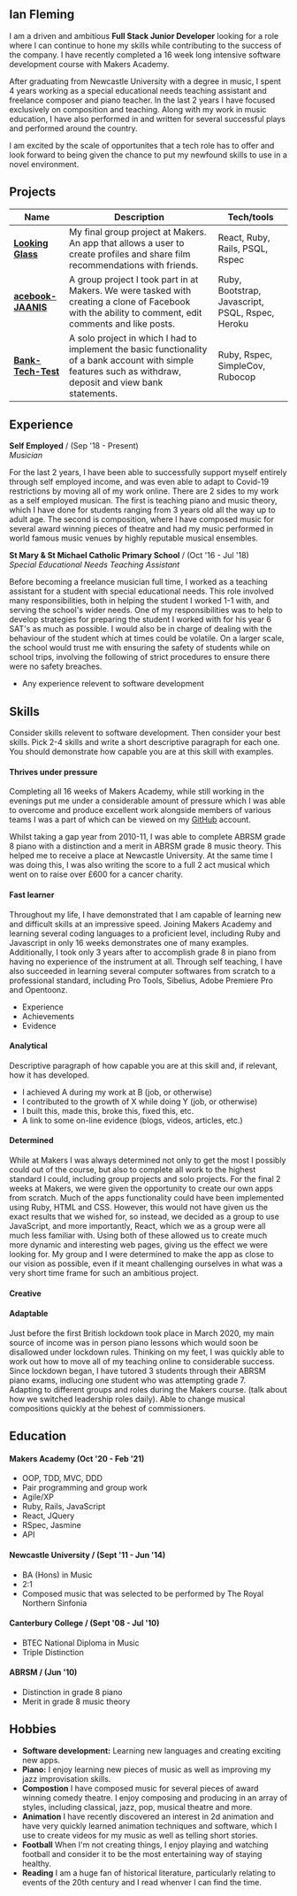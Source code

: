 ## Ian Fleming

I am a driven and ambitious **Full Stack Junior Developer** looking for a role where I can continue to hone my skills while contributing to the success of the company. I have recently completed a 16 week long intensive software development course with Makers Academy.

After graduating from Newcastle University with a degree in music, I spent 4 years working as a special educational needs teaching assistant and freelance composer and piano teacher. In the last 2 years I have focused exclusively on composition and teaching. Along with my work in music education, I have also performed in and written for several successful plays and performed around the country.

I am excited by the scale of opportunites that a tech role has to offer and look forward to being given the chance to put my newfound skills to use in a novel environment. 

## Projects

| Name                         | Description       | Tech/tools        |
| ---------------------------- | ----------------- | ----------------- |
| [**Looking Glass**](https://github.com/iantfleming/looking_glass_final_project)            | My final group project at Makers. An app that allows a user to create profiles and share film recommendations with friends. | React, Ruby, Rails, PSQL, Rspec |
| [**acebook-JAANIS**](https://github.com/iantfleming/acebook-JAANIS) | A group project I took part in at Makers. We were tasked with creating a clone of Facebook with the ability to comment, edit comments and like posts.  | Ruby, Bootstrap, Javascript, PSQL, Rspec, Heroku             |
[**Bank-Tech-Test**](https://github.com/iantfleming/Bank-Tech-Test)   | A solo project in which I had to implement the basic functionality of a bank account with simple features such as withdraw, deposit and view bank statements. | Ruby, Rspec, SimpleCov, Rubocop 

## Experience

**Self Employed** / (Sep '18 - Present)  
_Musician_

For the last 2 years, I have been able to successfully support myself entirely through self employed income, and was even able to adapt to Covid-19 restrictions by moving all of my work online. There are 2 sides to my work as a self employed musican. The first is teaching piano and music theory, which I have done for students ranging from 3 years old all the way up to adult age. The second is composition, where I have composed music for several award winning pieces of theatre and had my music performed in world famous music venues by highly reputable musical ensembles.

**St Mary & St Michael Catholic Primary School** / (Oct '16 - Jul '18)  
_Special Educational Needs Teaching Assistant_

Before becoming a freelance musician full time, I worked as a teaching assistant for a student with special educational needs. This role involved many responsibilities, both in helping the student I worked 1-1 with, and serving the school's wider needs. One of my responsibilities was to help to develop strategies for preparing the student I worked with for his year 6 SAT's as much as possible. I would also be in charge of dealing with the behaviour of the student which at times could be volatile. On a larger scale, the school would trust me with ensuring the safety of students while on school trips, involving the following of strict procedures to ensure there were no safety breaches. 

- Any experience relevent to software development

## Skills

Consider skills relevent to software development. Then consider your best skills. Pick 2-4 skills and write a short descriptive paragraph for each one. You should demonstrate how capable you are at this skill with examples.

#### Thrives under pressure
Completing all 16 weeks of Makers Academy, while still working in the evenings put me under a considerable amount of pressure which I was able to overcome and produce excellent work alongside members of various teams I was a part of which can be viewed on my [GitHub](https://github.com/iantfleming) account.

Whilst taking a gap year from 2010-11, I was able to complete ABRSM grade 8 piano with a distinction and a merit in ABRSM grade 8 music theory. This helped me to receive a place at Newcastle University. At the same time I was doing this, I was also writing the score to a full 2 act musical which went on to raise over £600 for a cancer charity.

#### Fast learner

Throughout my life, I have demonstrated that I am capable of learning new and difficult skills at an impressive speed. Joining Makers Academy and learning several coding languages to a proficient level, including Ruby and Javascript in only 16 weeks demonstrates one of many examples. Additionally, I took only 3 years after to accomplish grade 8 in piano from having no experience of the instrument at all. Through self teaching, I have also succeeded in learning several computer softwares from scratch to a professional standard, including Pro Tools, Sibelius, Adobe Premiere Pro and Opentoonz. 

- Experience
- Achievements
- Evidence

#### Analytical

Descriptive paragraph of how capable you are at this skill and, if relevant, how it has developed.

- I achieved A during my work at B (job, or otherwise)
- I contributed to the growth of X while doing Y (job, or otherwise)
- I built this, made this, broke this, fixed this, etc.
- A link to some on-line evidence (blogs, videos, articles, etc.)

#### Determined

While at Makers I was always determined not only to get the most I possibly could out of the course, but also to complete all work to the highest standard I could, including group projects and solo projects. For the final 2 weeks at Makers, we were given the opportunity to create our own apps from scratch. Much of the apps functionality could have been implemented using Ruby, HTML and CSS. However, this would not have given us the exact results that we wished for, so instead, we decided as a group to use JavaScript, and more importantly, React, which we as a group were all much less familiar with. Using both of these allowed us to create much more dynamic and interesting web pages, giving us the effect we were looking for. My group and I were determined to make the app as close to our vision as possible, even if it meant challenging ourselves in what was a very short time frame for such an ambitious project.

#### Creative

#### Adaptable
Just before the first British lockdown took place in March 2020, my main source of income was in person piano lessons which would soon be disallowed under lockdown rules. Thinking on my feet, I was quickly able to work out how to move all of my teaching online to considerable success. Since lockdown began, I have tutored 3 students through their ABRSM piano exams, indlucing one student who was attempting grade 7.  
Adapting to different groups and roles during the Makers course. (talk about how we switched leadership roles daily).
Able to change musical compositions quickly at the behest of commissioners. 


## Education

#### Makers Academy (Oct '20 - Feb '21)

- OOP, TDD, MVC, DDD
- Pair programming and group work
- Agile/XP
- Ruby, Rails, JavaScript
- React, JQuery
- RSpec, Jasmine
- API

#### Newcastle University / (Sept '11 - Jun '14)

- BA (Hons) in Music
- 2:1
- Composed music that was selected to be performed by The Royal Northern Sinfonia

#### Canterbury College / (Sept '08 - Jul '10)

- BTEC National Diploma in Music
- Triple Distinction

#### ABRSM / (Jun '10)

- Distinction in grade 8 piano
- Merit in grade 8 music theory

## Hobbies
- **Software development:** Learning new languages and creating exciting new apps.
- **Piano:** I enjoy learning new pieces of music as well as improving my jazz improvisation skills.
- **Compostion** I have composed music for several pieces of award winning comedy theatre. I enjoy composing and producing in an array of styles, including classical, jazz, pop, musical theatre and more.
- **Animation** I have recently discovered an interest in 2d animation and have very quickly learned animation techniques and software, which I use to create videos for my music as well as telling short stories.
- **Football** When I'm not creating things, I enjoy playing and watching football and consider it to be the most entertaining way of staying healthy.
- **Reading** I am a huge fan of historical literature, particularly relating to events of the 20th century and I read whenver I can find the time.
